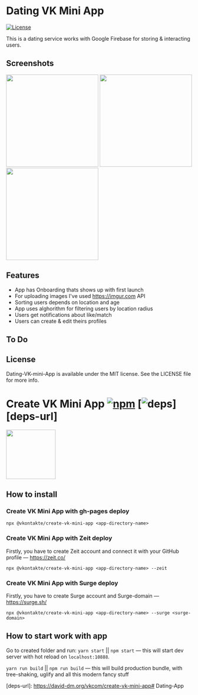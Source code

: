 # Dating VK Mini App
[![License](https://img.shields.io/github/license/romarakhlin/Dating-VK-mini-App)](https://github.com/romarakhlin/Dating-VK-mini-App/blob/master/LICENSE)

This is a dating service works with Google Firebase for storing & interacting users.

## Screenshots
<p float="left">
  <img src="/screenshot_1.PNG" width="250" />
  <img src="/screenshot_2.PNG" width="250" /> 
  <img src="/screenshot_3.PNG" width="250" /> 
</p>

## Features
- App has Onboarding thats shows up with first launch
- For uploading images I've used https://imgur.com API
- Sorting users depends on location and age
- App uses alghorithm for filtering users by location radius
- Users get notifications about like/match
- Users can create & edit theirs profiles

## To Do

## License
Dating-VK-mini-App is available under the MIT license. See the LICENSE file for more info.

# Create VK Mini App [![npm][npm]][npm-url] [![deps][deps]][deps-url]
[<img width="134" src="https://vk.com/images/apps/mini_apps/vk_mini_apps_logo.svg">](https://vk.com/services)

## How to install

### Create VK Mini App with gh-pages deploy

`npx @vkontakte/create-vk-mini-app <app-directory-name>`

### Create VK Mini App with Zeit deploy

Firstly, you have to create Zeit account and connect it with your GitHub profile — https://zeit.co/

`npx @vkontakte/create-vk-mini-app <app-directory-name> --zeit`

### Create VK Mini App with Surge deploy

Firstly, you have to create Surge account and Surge-domain — https://surge.sh/

`npx @vkontakte/create-vk-mini-app <app-directory-name> --surge <surge-domain>`

## How to start work with app

Go to created folder and run:
`yarn start` || `npm start` — this will start dev server with hot reload on `localhost:10888`.

`yarn run build` || `npm run build` — this will build production bundle, with tree-shaking, uglify and all this modern fancy stuff

[npm]: https://img.shields.io/npm/v/@vkontakte/create-vk-mini-app.svg
[npm-url]: https://npmjs.com/package/@vkontakte/create-vk-mini-app

[deps]: https://img.shields.io/david/vkcom/create-vk-mini-app.svg
[deps-url]: https://david-dm.org/vkcom/create-vk-mini-app# Dating-App
